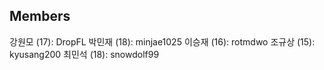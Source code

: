 ## Members

강원모 (17): DropFL
박민재 (18): minjae1025
이승재 (16): rotmdwo
조규상 (15): kyusang200
최민석 (18): snowdolf99
